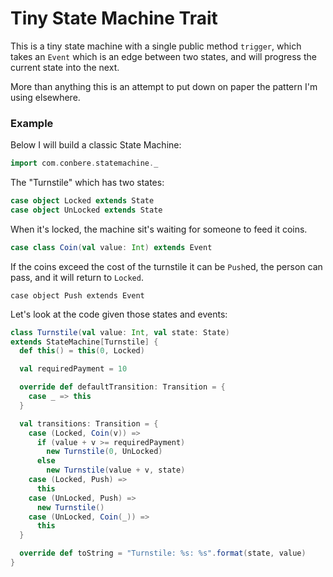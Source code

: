 # Tiny State Machine Trait

This is a tiny state machine with a single public method `trigger`, which takes an `Event` which is an edge between two states, and will progress the current state into the next.

More than anything this is an attempt to put down on paper the pattern I'm using elsewhere.

### Example

Below I will build a classic State Machine:

```scala
import com.conbere.statemachine._
```

The "Turnstile" which has two states:

```scala
case object Locked extends State
case object UnLocked extends State
```

When it's locked, the machine sit's waiting for someone to feed it coins.

```scala
case class Coin(val value: Int) extends Event
```

If the coins exceed the cost of the turnstile it can be `Push`ed, the person can pass, and it will return to `Locked`.

```
case object Push extends Event
```


Let's look at the code given those states and events:

```scala
class Turnstile(val value: Int, val state: State)
extends StateMachine[Turnstile] {
  def this() = this(0, Locked)

  val requiredPayment = 10

  override def defaultTransition: Transition = {
    case _ => this
  }

  val transitions: Transition = {
    case (Locked, Coin(v)) =>
      if (value + v >= requiredPayment)
        new Turnstile(0, UnLocked)
      else
        new Turnstile(value + v, state)
    case (Locked, Push) =>
      this
    case (UnLocked, Push) =>
      new Turnstile()
    case (UnLocked, Coin(_)) =>
      this
  }

  override def toString = "Turnstile: %s: %s".format(state, value)
}
```
